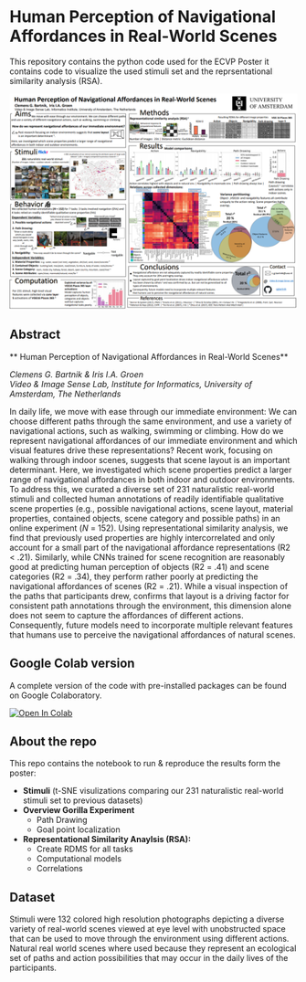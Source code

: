 # Human Perception of Navigational Affordances in Real-World Scenes

This repository contains the python code used for the ECVP Poster it contains code to visualize the used stimuli set and the reprsentational similarity analysis (RSA).


![Poster](/poster.png)

## Abstract

** Human Perception of Navigational Affordances in Real-World Scenes**

*Clemens G. Bartnik & Iris I.A. Groen*  
*Video & Image Sense Lab, Institute for Informatics, University of Amsterdam, The Netherlands*

In daily life, we move with ease through our immediate environment: We can choose different paths through the same environment, and use a variety of navigational actions, such as walking, swimming or climbing. How do we represent navigational affordances of our immediate environment and which visual features drive these representations? Recent work, focusing on walking through indoor scenes, suggests that scene layout is an important determinant. Here, we investigated which scene properties predict a larger range of navigational affordances in both indoor and outdoor environments. To address this, we curated a diverse set of 231 naturalistic real-world stimuli and collected human annotations of readily identifiable qualitative scene properties (e.g., possible navigational actions, scene layout, material properties, contained objects, scene category and possible paths) in an online experiment (*N* = 152). Using representational similarity analysis, we find that previously used properties are highly intercorrelated and only account for a small part of the navigational affordance representations (R2 < .21). Similarly, while CNNs trained for scene recognition are reasonably good at predicting human perception of objects (R2  = .41) and scene categories (R2 = .34), they perform rather poorly at predicting the navigational affordances of scenes (R2 = .21). While a visual inspection of the paths that participants drew, confirms that layout is a driving factor for consistent path annotations through the environment, this dimension alone does not seem to capture the affordances of different actions. Consequently, future models need to incorporate multiple relevant features that humans use to perceive the navigational affordances of natural scenes.




## Google Colab version
A complete version of the code with pre-installed packages can be found on Google Colaboratory.

[![Open In Colab](https://colab.research.google.com/assets/colab-badge.svg)](https://colab.research.google.com/drive/1uFKK00fDlxtTfBLNjLTpDl37Vs5HgGwo?usp=sharing)


## About the repo 

This repo contains the notebook to run & reproduce the results form the poster:

+ **Stimuli** (t-SNE visulizations comparing our 231 naturalistic real-world stimuli set to previous datasets)
+ **Overview Gorilla Experiment**
  + Path Drawing 
  + Goal point localization
+ **Representational Similarity Anaylsis (RSA):**
  + Create RDMS for all tasks
  + Computational models
  + Correlations



## Dataset

Stimuli were 132 colored high resolution photographs depicting a diverse variety of real-world scenes viewed at eye level with unobstructed space that can be used to move through the environment using different actions. Natural real world scenes where used because they represent an ecological set of paths and action possibilities that may occur in the daily lives of the participants.

